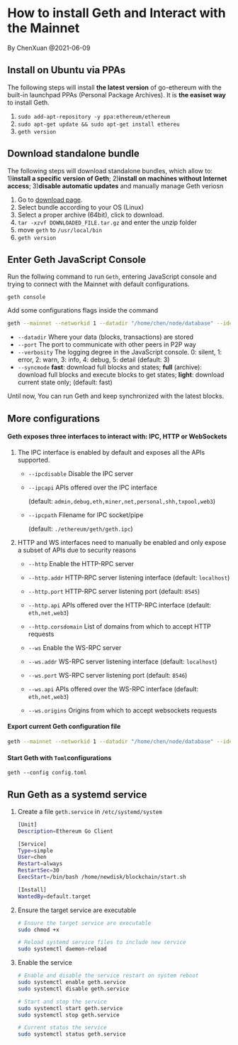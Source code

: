 # How to install Geth and Interact with the Mainnet

By ChenXuan @2021-06-09

## Install on Ubuntu via PPAs

The following steps will install **the latest version** of go-ethereum with the built-in launchpad PPAs (Personal Package Archives). It is **the easiset way** to install Geth.

1. `sudo add-apt-repository -y ppa:ethereum/ethereum`
2. `sudo apt-get update && sudo apt-get install ethereu`
3. `geth version`

## Download standalone bundle

The following steps will download standalone bundles, which allow to: 1)**install a specific version of Geth**; 2)**install on machines without Internet access**; 3)**disable automatic updates** and manually manage Geth veriosn

1. Go to [download page](https://geth.ethereum.org/downloads/).
2. Select bundle according to your OS (Linux)
3. Select a proper  archive (64bit), click to download.
4. `tar -xzvf DOWNLOADED_FILE.tar.gz` and enter the unzip folder
5. move `geth` to `/usr/local/bin`
6. `geth version`

## Enter Geth JavaScript Console

Run the follwing command to run `Geth`, entering JavaScript console and trying to connect with the Mainnet with default configurations.

`geth console`

Add some configurations flags inside the command

````bash
geth --mainnet --networkid 1 --datadir "/home/chen/node/database" --identity "Node-1" --ipcpath "/home/chen/node/database/geth.ipc" --port "8545" --verbosity 3 --syncmode "fast" console
````

* `--datadir` Where your data (blocks, transactions) are stored
* `--port` The port to communicate with other peers in P2P way
* `--verbosity` The logging degree in the JavaScript console. 0: silent, 1: error, 2: warn, 3: info, 4: debug, 5: detail (default: 3)
* `--syncmode` **fast**: download full blocks and states; **full** (archive): download full blocks and execute blocks to get states; **light**: download current state only; (default: fast)

Until now, You can run Geth and keep synchronized with the latest blocks.

## More configurations

#### Geth exposes three interfaces to interact with: IPC, HTTP or WebSockets

1. The IPC interface is enabled by default and exposes all the APIs supported.

   * `--ipcdisable` Disable the IPC server

   * `--ipcapi` APIs offered over the IPC interface 

     (default: `admin,debug,eth,miner,net,personal,shh,txpool,web3`)

   * `--ipcpath` Filename for IPC socket/pipe

     (default: `./ethereum/geth/geth.ipc`)

2. HTTP and WS interfaces need to manually be enabled and only expose a subset of APIs due to security reasons

   * `--http` Enable the HTTP-RPC server

   * `--http.addr` HTTP-RPC server listening interface (default: `localhost`)

   * `--http.port` HTTP-RPC server listening port (default: `8545`)

   * `--http.api` APIs offered over the HTTP-RPC interface (default: `eth,net,web3`)

   * `--http.corsdomain` List of domains from which to accept HTTP requests

     

   * `--ws` Enable the WS-RPC server

   * `--ws.addr` WS-RPC server listening interface (default: `localhost`)

   * `--ws.port` WS-RPC server listening port (default: `8546`)

   * `--ws.api` APIs offered over the WS-RPC interface (default: `eth,net,web3`)

   * `--ws.origins` Origins from which to accept websockets requests

#### Export current Geth configuration file

````bash
geth --mainnet --networkid 1 --datadir "/home/chen/node/database" --identity "Node-1" --ipcpath "/home/chen/node/database/geth.ipc" --port "8545" --verbosity 3 --syncmode "fast" dumpconfig > config.toml
````

#### Start Geth with `Toml`configurations

`geth --config config.toml`

## Run Geth as a systemd service

1. Create a file `geth.service` in `/etc/systemd/system`

   ````bash
   [Unit]
   Description=Ethereum Go Client
   
   [Service]
   Type=simple
   User=chen
   Restart=always
   RestartSec=30
   ExecStart=/bin/bash /home/newdisk/blockchain/start.sh
   
   [Install]
   WantedBy=default.target
   ````

2. Ensure the target service are executable

   ````bash
   # Ensure the target service are executable
   sudo chmod +x 
   
   # Reload systemd service files to include new service
   sudo systemctl daemon-reload

3. Enable the service

   ```bash
   # Enable and disable the service restart on system reboot
   sudo systemctl enable geth.service
   sudo systemctl disable geth.service
   
   # Start and stop the service
   sudo systemctl start geth.service
   sudo systemctl stop geth.service
   
   # Current status the service
   sudo systemctl status geth.service
   ```

